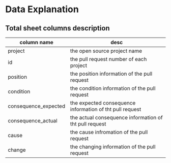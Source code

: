 # Data Explanation

## Total sheet columns description
 

| column name  | desc                                                               |
| ---          | ---                                                                |
| project      | the open source project name                                       |
| id           | the pull request number of each project                            |
| position     | the position information of the pull request                       |
| condition    | the condition information of the pull request                      |
| consequence_expected  | the expected consequence information of tht pull request                    |
| consequence_actual  | the actual consequence information of tht pull request                    |
| cause        | the cause infromation of the pull request                          |
| change       | the changing information of the pull request                       |
